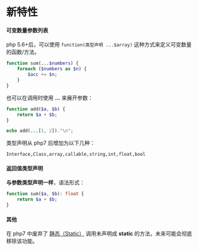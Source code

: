 新特性
=======

#### 可变数量参数列表

php 5.6+后，可以使用 `function(类型声明 ...$array)` 这种方式来定义可变数量的函数/方法。

```php
function sum(...$numbers) {
	foreach ($numbers as $n) {
        $acc += $n;
    }
}
```

也可以在调用时使用 **...** 来展开参数：

```php
function add($a, $b) {
    return $a + $b;
}

echo add(...[1, 2])."\n";
```

类型声明从 php7 后增加为以下几种：

`Interface,Class,array,callable,string,int,float,bool`

#### 返回值类型声明

**与参数类型声明一样**，语法形式：

```php
function sum($a, $b): float {
    return $a + $b;
}
```

#### 其他

在 php7 中废弃了 [静态（Static）](http://php.net/manual/zh/language.oop5.static.php) 调用未声明成 **static** 的方法，未来可能会彻底移除该功能。